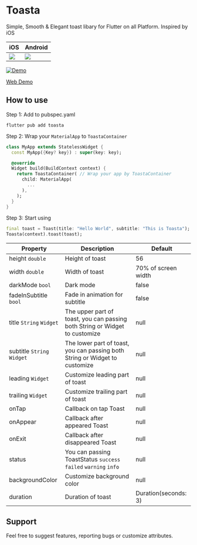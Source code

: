 # Toasta

Simple, Smooth & Elegant toast libary for Flutter on all Platform. Inspired by iOS

| iOS                        | Android                                                  |
| -------------------------- | ------------------------------------------------------------ |
| ![](https://github.com/megatunger/toasta/blob/master/demo/ios.gif?raw=true) | ![](https://github.com/megatunger/toasta/blob/master/demo/android.gif?raw=true) |


<a href="https://megatunger.com/toasta" rel="" target="_blank">![Demo](https://github.com/megatunger/toasta/blob/master/demo/web.png?raw=true)</a>

<a href="https://megatunger.com/toasta" rel="" target="_blank" style="text-align: center; font-size: 14px">Web Demo</a>

## How to use

Step 1: Add to pubspec.yaml

```
flutter pub add toasta
```

Step 2: Wrap your `MaterialApp` to `ToastaContainer`

```dart
class MyApp extends StatelessWidget {
  const MyApp({Key? key}) : super(key: key);

  @override
  Widget build(BuildContext context) {
    return ToastaContainer( // Wrap your app by ToastaContainer
      child: MaterialApp(
        ...
      ),
    );
  }
}
```

Step 3: Start using

```dart
final toast = Toast(title: "Hello World", subtitle: "This is Toasta");
Toasta(context).toast(toast);
```



| Property                   | Description                                                  | Default              |
| -------------------------- | ------------------------------------------------------------ | -------------------- |
| height  `double`           | Height of toast                                              | 56                   |
| width  `double`            | Width of toast                                               | 70% of screen width  |
| darkMode `bool`            | Dark mode                                                    | false                |
| fadeInSubtitle `bool`      | Fade in animation for subtitle                               | false                |
| title `String` `Widget`    | The upper part of toast, you can passing both String or Widget to customize | null                 |
| subtitle `String` `Widget` | The lower part of toast, you can passing both String or Widget to customize | null                 |
| leading `Widget`           | Customize leading part of toast                              | null                 |
| trailing `Widget`          | Customize trailing part of toast                             | null                 |
| onTap                      | Callback on tap Toast                                        | null                 |
| onAppear                   | Callback after appeared Toast                                | null                 |
| onExit                     | Callback after disappeared Toast                             | null                 |
| status                     | You can passing ToastStatus `success` `failed` `warning` `info` | null                 |
| backgroundColor            | Customize background color                                   | null                 |
| duration                   | Duration of toast                                            | Duration(seconds: 3) |

## Support

Feel free to suggest features, reporting bugs or customize attributes.
